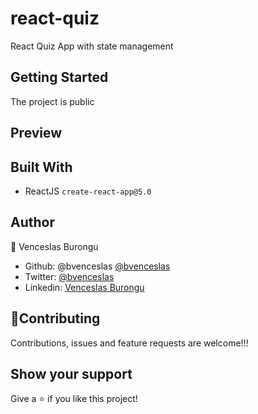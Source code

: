 # react-quiz

React Quiz App with state management

## Getting Started

The project is public

## Preview

## Built With

- ReactJS `create-react-app@5.0`

## Author

👤 Venceslas Burongu

- Github: @bvenceslas [@bvenceslas](https://github.com/bvenceslas)
- Twitter: [@bvenceslas](https://twitter.com/bvenceslas)
- Linkedin: [Venceslas Burongu](https://www.linkedin.com/in/venceslas-burongu-8271b519a/)

## 🤝Contributing

Contributions, issues and feature requests are welcome!!!

## Show your support

Give a ⭐️ if you like this project!
